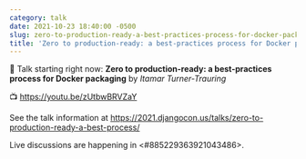 ```yaml
---
category: talk
date: 2021-10-23 18:40:00 -0500
slug: zero-to-production-ready-a-best-practices-process-for-docker-packaging
title: 'Zero to production-ready: a best-practices process for Docker packaging'
---
```


:tada: Talk starting right now: **Zero to production-ready: a best-practices process for Docker packaging** by *Itamar Turner-Trauring*

:tv: https://youtu.be/zUtbwBRVZaY

See the talk information at https://2021.djangocon.us/talks/zero-to-production-ready-a-best-process/

Live discussions are happening in <#885229363921043486>.